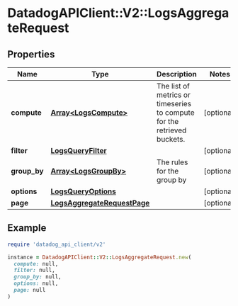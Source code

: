 # DatadogAPIClient::V2::LogsAggregateRequest

## Properties

| Name         | Type                                                        | Description                                                             | Notes      |
| ------------ | ----------------------------------------------------------- | ----------------------------------------------------------------------- | ---------- |
| **compute**  | [**Array&lt;LogsCompute&gt;**](LogsCompute.md)              | The list of metrics or timeseries to compute for the retrieved buckets. | [optional] |
| **filter**   | [**LogsQueryFilter**](LogsQueryFilter.md)                   |                                                                         | [optional] |
| **group_by** | [**Array&lt;LogsGroupBy&gt;**](LogsGroupBy.md)              | The rules for the group by                                              | [optional] |
| **options**  | [**LogsQueryOptions**](LogsQueryOptions.md)                 |                                                                         | [optional] |
| **page**     | [**LogsAggregateRequestPage**](LogsAggregateRequestPage.md) |                                                                         | [optional] |

## Example

```ruby
require 'datadog_api_client/v2'

instance = DatadogAPIClient::V2::LogsAggregateRequest.new(
  compute: null,
  filter: null,
  group_by: null,
  options: null,
  page: null
)
```
